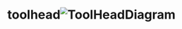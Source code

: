 # toolhead![ToolHeadDiagram](https://user-images.githubusercontent.com/77632954/127027038-ee028ef9-9469-4d2e-8b5d-0278e56c4c03.png)
